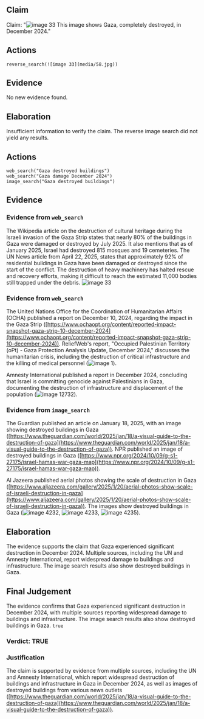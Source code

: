 ## Claim
Claim: "![image 33](media/58.jpg) This image shows Gaza, completely destroyed, in December 2024."

## Actions
```
reverse_search(![image 33](media/58.jpg))
```

## Evidence
No new evidence found.

## Elaboration
Insufficient information to verify the claim. The reverse image search did not yield any results.


## Actions
```
web_search("Gaza destroyed buildings")
web_search("Gaza damage December 2024")
image_search("Gaza destroyed buildings")
```

## Evidence
### Evidence from `web_search`
The Wikipedia article on the destruction of cultural heritage during the Israeli invasion of the Gaza Strip states that nearly 80% of the buildings in Gaza were damaged or destroyed by July 2025. It also mentions that as of January 2025, Israel had destroyed 815 mosques and 19 cemeteries. The UN News article from April 22, 2025, states that approximately 92% of residential buildings in Gaza have been damaged or destroyed since the start of the conflict. The destruction of heavy machinery has halted rescue and recovery efforts, making it difficult to reach the estimated 11,000 bodies still trapped under the debris. ![image 33](media/58.jpg)

### Evidence from `web_search`
The United Nations Office for the Coordination of Humanitarian Affairs (OCHA) published a report on December 10, 2024, regarding the impact in the Gaza Strip ([https://www.ochaopt.org/content/reported-impact-snapshot-gaza-strip-10-december-2024](https://www.ochaopt.org/content/reported-impact-snapshot-gaza-strip-10-december-2024)). ReliefWeb's report, "Occupied Palestinian Territory (oPt) - Gaza Protection Analysis Update, December 2024," discusses the humanitarian crisis, including the destruction of critical infrastructure and the killing of medical personnel (![image 1](media/0.jpg)).

Amnesty International published a report in December 2024, concluding that Israel is committing genocide against Palestinians in Gaza, documenting the destruction of infrastructure and displacement of the population (![image 12732](media/2025-08-31_14-45-1756651500-693280.jpg)).


### Evidence from `image_search`
The Guardian published an article on January 18, 2025, with an image showing destroyed buildings in Gaza ([https://www.theguardian.com/world/2025/jan/18/a-visual-guide-to-the-destruction-of-gaza](https://www.theguardian.com/world/2025/jan/18/a-visual-guide-to-the-destruction-of-gaza)). NPR published an image of destroyed buildings in Gaza ([https://www.npr.org/2024/10/09/g-s1-27175/israel-hamas-war-gaza-map](https://www.npr.org/2024/10/09/g-s1-27175/israel-hamas-war-gaza-map)).

Al Jazeera published aerial photos showing the scale of destruction in Gaza ([https://www.aljazeera.com/gallery/2025/1/20/aerial-photos-show-scale-of-israeli-destruction-in-gaza](https://www.aljazeera.com/gallery/2025/1/20/aerial-photos-show-scale-of-israeli-destruction-in-gaza)). The images show destroyed buildings in Gaza (![image 4232](media/2025-08-23_00-52-1755910371-507052.jpg), ![image 4233](media/2025-08-23_00-52-1755910372-976344.jpg), ![image 4235](media/2025-08-23_00-52-1755910373-169583.jpg)).


## Elaboration
The evidence supports the claim that Gaza experienced significant destruction in December 2024. Multiple sources, including the UN and Amnesty International, report widespread damage to buildings and infrastructure. The image search results also show destroyed buildings in Gaza.


## Final Judgement
The evidence confirms that Gaza experienced significant destruction in December 2024, with multiple sources reporting widespread damage to buildings and infrastructure. The image search results also show destroyed buildings in Gaza. `true`

### Verdict: TRUE

### Justification
The claim is supported by evidence from multiple sources, including the UN and Amnesty International, which report widespread destruction of buildings and infrastructure in Gaza in December 2024, as well as images of destroyed buildings from various news outlets ([https://www.theguardian.com/world/2025/jan/18/a-visual-guide-to-the-destruction-of-gaza](https://www.theguardian.com/world/2025/jan/18/a-visual-guide-to-the-destruction-of-gaza)).
